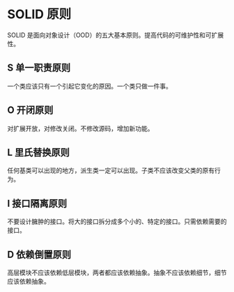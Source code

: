# SOLID 原则

SOLID 是面向对象设计（OOD）的五大基本原则。提高代码的可维护性和可扩展性。

## S 单一职责原则

一个类应该只有一个引起它变化的原因。一个类只做一件事。

## O 开闭原则

对扩展开放，对修改关闭。不修改源码，增加新功能。

## L 里氏替换原则

任何基类可以出现的地方，派生类一定可以出现。子类不应该改变父类的原有行为。

## I 接口隔离原则

不要设计臃肿的接口。将大的接口拆分成多个小的、特定的接口。只需依赖需要的接口。

## D 依赖倒置原则

高层模块不应该依赖低层模块，两者都应该依赖抽象。抽象不应该依赖细节，细节应该依赖抽象。
